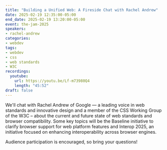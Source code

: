 ```yaml
---
title: "Building a Unified Web: A Fireside Chat with Rachel Andrew"
date: 2025-02-19 12:35:00-05:00
end_date: 2025-02-19 13:20:00-05:00
event: the-jam-2025
speakers:
- rachel-andrew
categories:
- webdev
tags:
- webdev
- css
- web standards
- W3C
recordings:
  youtube:
    url: https://youtu.be/Lf-m73980Q4
    length: "45:52"
draft: false
---
```


We'll chat with Rachel Andrew of Google — a leading voice in web standards and innovative design and a member of the CSS Working Group of the W3C – about the current and future state of web standards and browser compatibility. Some key topics will be the Baseline initiative to clarify browser support for web platform features and Interop 2025, an initiative focused on enhancing interoperability across browser engines.

Audience participation is encouraged, so bring your questions!


